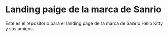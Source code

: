 # Landing paige de la marca de Sanrio

Este es el repositorio para el landing page de la marca de Sanrio Hello Kitty y sus amigos.
